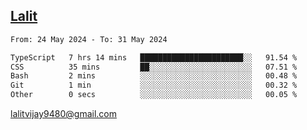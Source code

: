 ## [Lalit](https://lalit.sh)

<!--START_SECTION:waka-->

```txt
From: 24 May 2024 - To: 31 May 2024

TypeScript   7 hrs 14 mins   ███████████████████████░░   91.54 %
CSS          35 mins         ██░░░░░░░░░░░░░░░░░░░░░░░   07.51 %
Bash         2 mins          ░░░░░░░░░░░░░░░░░░░░░░░░░   00.48 %
Git          1 min           ░░░░░░░░░░░░░░░░░░░░░░░░░   00.32 %
Other        0 secs          ░░░░░░░░░░░░░░░░░░░░░░░░░   00.05 %
```

<!--END_SECTION:waka-->

lalitvijay9480@gmail.com

